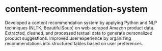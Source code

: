 # content-recommendation-system
Developed a content recommendation system by applying Python and NLP techniques (NLTK, BeautifulSoup) on web-scraped Amazon product data. Extracted, cleaned, and processed textual data to generate personalized product suggestions. Improved user experience by organizing recommendations into structured tables based on user preferences.
